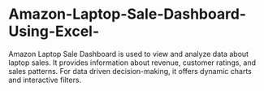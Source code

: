 # Amazon-Laptop-Sale-Dashboard-Using-Excel-
Amazon Laptop Sale Dashboard is used to view and analyze data about laptop sales. It  provides information about revenue, customer ratings, and sales patterns. For data driven decision-making, it offers dynamic charts and interactive filters.
